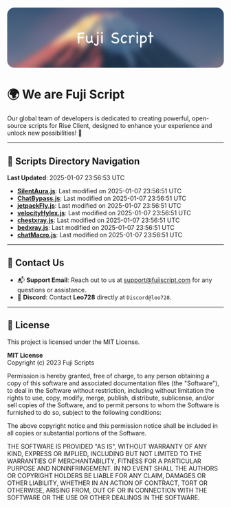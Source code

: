 ![Banner](.github/b.webp)

# 🌍 **We are Fuji Script**

Our global team of developers is dedicated to creating powerful, open-source scripts for Rise Client, designed to enhance your experience and unlock new possibilities! 🌟

---
<!-- SCRIPTS_NAVIGATION_START -->
## 📂 **Scripts Directory Navigation**

**Last Updated**: 2025-01-07 23:56:53 UTC

- **[SilentAura.js](scripts/SilentAura.js)**: Last modified on 2025-01-07 23:56:51 UTC
- **[ChatBypass.js](scripts/ChatBypass.js)**: Last modified on 2025-01-07 23:56:51 UTC
- **[jetpackFly.js](scripts/jetpackFly.js)**: Last modified on 2025-01-07 23:56:51 UTC
- **[velocityHylex.js](scripts/velocityHylex.js)**: Last modified on 2025-01-07 23:56:51 UTC
- **[chestxray.js](scripts/chestxray.js)**: Last modified on 2025-01-07 23:56:51 UTC
- **[bedxray.js](scripts/bedxray.js)**: Last modified on 2025-01-07 23:56:51 UTC
- **[chatMacro.js](scripts/chatMacro.js)**: Last modified on 2025-01-07 23:56:51 UTC

<!-- SCRIPTS_NAVIGATION_END -->

---

## 💬 **Contact Us**  
- 📬 **Support Email**: Reach out to us at [support@fujiscript.com](mailto:support@fujiscript.com) for any questions or assistance.  
- 💬 **Discord**: Contact **Leo728** directly at `Discord@leo728`.

---

## 📜 **License**

This project is licensed under the MIT License.  

**MIT License**  
Copyright (c) 2023 Fuji Scripts  

Permission is hereby granted, free of charge, to any person obtaining a copy of this software and associated documentation files (the "Software"), to deal in the Software without restriction, including without limitation the rights to use, copy, modify, merge, publish, distribute, sublicense, and/or sell copies of the Software, and to permit persons to whom the Software is furnished to do so, subject to the following conditions:  

The above copyright notice and this permission notice shall be included in all copies or substantial portions of the Software.  

THE SOFTWARE IS PROVIDED "AS IS", WITHOUT WARRANTY OF ANY KIND, EXPRESS OR IMPLIED, INCLUDING BUT NOT LIMITED TO THE WARRANTIES OF MERCHANTABILITY, FITNESS FOR A PARTICULAR PURPOSE AND NONINFRINGEMENT. IN NO EVENT SHALL THE AUTHORS OR COPYRIGHT HOLDERS BE LIABLE FOR ANY CLAIM, DAMAGES OR OTHER LIABILITY, WHETHER IN AN ACTION OF CONTRACT, TORT OR OTHERWISE, ARISING FROM, OUT OF OR IN CONNECTION WITH THE SOFTWARE OR THE USE OR OTHER DEALINGS IN THE SOFTWARE.  
